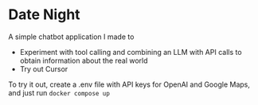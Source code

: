 # Date Night

A simple chatbot application I made to 

- Experiment with tool calling and combining an LLM with API calls to obtain information about the real world
- Try out Cursor

To try it out, create a .env file with API keys for OpenAI and Google Maps, and just run `docker compose up`
